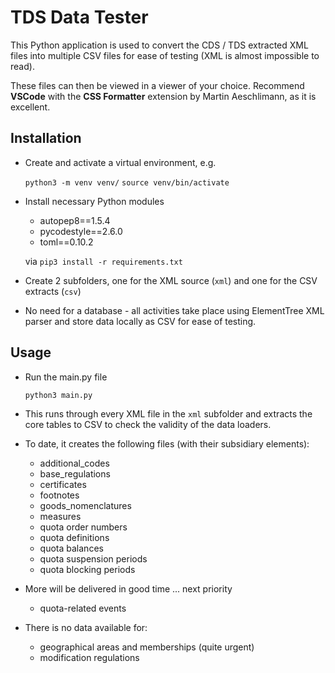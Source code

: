 # TDS Data Tester

This Python application is used to convert the CDS / TDS extracted XML files into multiple CSV files for ease of testing (XML is almost impossible to read).

These files can then be viewed in a viewer of your choice. Recommend **VSCode** with the **CSS Formatter** extension by Martin Aeschlimann, as it is excellent.

## Installation

- Create and activate a virtual environment, e.g.

  `python3 -m venv venv/`
  `source venv/bin/activate`

- Install necessary Python modules 

  - autopep8==1.5.4
  - pycodestyle==2.6.0
  - toml==0.10.2

  via `pip3 install -r requirements.txt`
  
- Create 2 subfolders, one for the XML source (`xml`) and one for the CSV extracts (`csv`)

- No need for a database - all activities take place using ElementTree XML parser and store data locally as CSV for ease of testing.


## Usage

- Run the main.py file

  `python3 main.py`

- This runs through every XML file in the `xml` subfolder and extracts the core tables to CSV to check the validity of the data loaders.

- To date, it creates the following files (with their subsidiary elements):

  - additional_codes
  - base_regulations
  - certificates
  - footnotes
  - goods_nomenclatures
  - measures
  - quota order numbers
  - quota definitions
  - quota balances
  - quota suspension periods
  - quota blocking periods

- More will be delivered in good time ... next priority
  - quota-related events

- There is no data available for:
  
  - geographical areas and memberships (quite urgent)
  - modification regulations